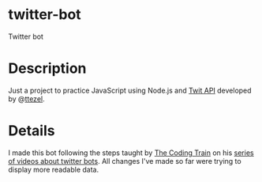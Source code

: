 # twitter-bot
Twitter bot

# Description
Just a project to practice JavaScript using Node.js and [Twit API](https://github.com/ttezel/twit) developed by @[ttezel](https://github.com/ttezel).

# Details
I made this bot following the steps taught by [The Coding Train](https://www.youtube.com/user/shiffman) on his [series of videos about twitter bots](https://www.youtube.com/playlist?list=PLRqwX-V7Uu6byiVX7_Z1rclitVhMBmNFQ). 
All changes I've made so far were trying to display more readable data.
